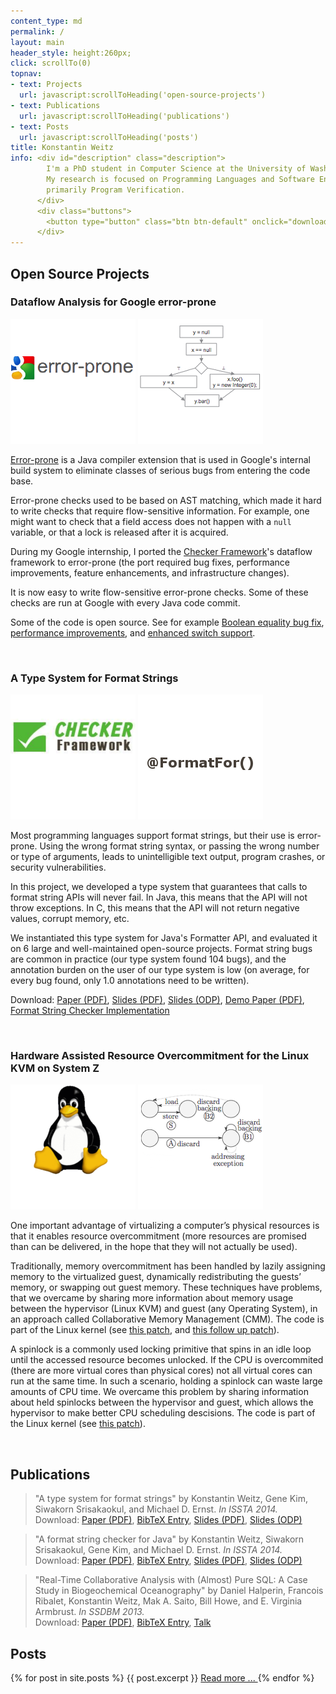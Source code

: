 ```yaml
---
content_type: md
permalink: /
layout: main
header_style: height:260px;
click: scrollTo(0)
topnav:
- text: Projects
  url: javascript:scrollToHeading('open-source-projects')
- text: Publications
  url: javascript:scrollToHeading('publications')
- text: Posts
  url: javascript:scrollToHeading('posts')
title: Konstantin Weitz
info: <div id="description" class="description">
        I'm a PhD student in Computer Science at the University of Washington.
        My research is focused on Programming Languages and Software Engineering, 
        primarily Program Verification.
      </div>
      <div class="buttons">
        <button type="button" class="btn btn-default" onclick="download('resume.pdf')">Download Resume</button>
      </div>
---
```


Open Source Projects
--------------------

### Dataflow Analysis for Google error-prone

<div class="moving-image">
  <img class="fg" src="projects/ep-fg.png"></img>
  <img class="bg" src="projects/ep-bg.png"></img>
</div>

[Error­-prone][EP-LINK] is a Java compiler extension that is used in Google's
internal build system to eliminate classes of serious bugs from entering the
code base.

Error-prone checks used to be based on AST matching, which made it hard to write
checks that require flow-sensitive information.
For example, one might want to check that 
  a field access does not happen with a `null` variable, 
  or that a lock is released after it is acquired.

During my Google internship, I ported the [Checker Framework][CF-LINK]'s
dataflow framework to error-prone (the port required 
  bug fixes, 
  performance improvements,
  feature enhancements, and 
  infrastructure changes).

It is now easy to write flow-sensitive error-prone checks. Some of these checks
are run at Google with every Java code commit.

Some of the code is open source. See for example 
  [Boolean equality bug fix][EP-BOOL], 
  [performance improvements][EP-PERF], and 
  [enhanced switch support][EP-CASE].

<br/>

### A Type System for Format Strings

<div class="moving-image">
  <img class="fg" src="projects/cf-fg.png"></img>
  <img class="bg" src="projects/cf-bg.png"></img>
</div>

Most programming languages support format strings, but their use is error-prone.
Using the wrong format string syntax, or passing the wrong number or type of
arguments, leads to unintelligible text output, program crashes, or security
vulnerabilities.

In this project, we developed a type system that guarantees that calls to format
string APIs will never fail. In Java, this means that the API will not throw
exceptions. In C, this means that the API will not return negative values,
corrupt memory, etc.

We instantiated this type system for Java's Formatter API, and evaluated it on 6
large and well-maintained open-source projects. Format string bugs are common in
practice (our type system found 104 bugs), and the annotation burden on the user
of our type system is low (on average, for every bug found, only 1.0 annotations
need to be written).

Download: [Paper (PDF)][TSFS-PAPER-PDF], 
          [Slides (PDF)][TSFS-SLIDES-PDF], 
          [Slides (ODP)][TSFS-SLIDES-ODP], 
          [Demo Paper (PDF)][TSFS-DEMO-PDF], 
          [Format String Checker Implementation][TSFS-IMPL]

<br/>

### Hardware Assisted Resource Overcommitment for the Linux KVM on System Z

<div class="moving-image">
  <img class="fg" src="projects/kvm-fg.png"></img>
  <img class="bg" src="projects/kvm-bg.png"></img>
</div>

One important advantage of virtualizing a computer’s physical resources is that
it enables resource overcommitment (more resources are promised than can
be delivered, in the hope that they will not actually be used).

Traditionally, memory overcommitment has been handled by 
  lazily assigning memory to the virtualized guest, 
  dynamically redistributing the guests’ memory, or 
  swapping out guest memory.
These techniques have problems, that we overcame by sharing more information 
about memory usage between the hypervisor (Linux KVM) and guest 
(any Operating System), in an approach called Collaborative Memory Management 
(CMM). 
The code is part of the Linux kernel (see
  [this patch][KVM-CMM], and
  [this follow up patch][KVM-PTE]).

A spinlock is a commonly used locking primitive that spins in an idle loop until
the accessed resource becomes unlocked.
If the CPU is overcommited (there are more virtual cores than physical cores)
not all virtual cores can run at the same time.
In such a scenario, holding a spinlock can waste large amounts of CPU time.
We overcame this problem by sharing information about held spinlocks between
the hypervisor and guest, which allows the hypervisor to make better CPU 
scheduling descisions.
The code is part of the Linux kernel (see [this patch][KVM-DIAG9C]).

<br/>

Publications
------------

> "A type system for format strings" 
  by Konstantin Weitz, Gene Kim, Siwakorn Srisakaokul, and Michael D. Ernst.
  *In ISSTA 2014.* <br/>
> Download: [Paper (PDF)][TSFS-PAPER-PDF], 
            [BibTeX Entry][TSFS-BIB],
            [Slides (PDF)][TSFS-SLIDES-PDF], 
            [Slides (ODP)][TSFS-SLIDES-ODP]
 
> "A format string checker for Java"
  by Konstantin Weitz, Siwakorn Srisakaokul, Gene Kim, and Michael D. Ernst.
  *In ISSTA 2014.* <br/>
> Download: [Paper (PDF)][TSFS-DEMO-PDF], 
            [BibTeX Entry][TSFS-DEMO-BIB],
            [Slides (PDF)][TSFS-SLIDES-PDF], 
            [Slides (ODP)][TSFS-SLIDES-ODP]
 
> "Real-Time Collaborative Analysis with (Almost) Pure SQL: A Case Study in Biogeochemical Oceanography"
  by Daniel Halperin, Francois Ribalet, Konstantin Weitz, Mak A. Saito, Bill Howe, and E. Virginia Armbrust.
  *In SSDBM 2013.* <br/>
> Download: [Paper (PDF)][OCEAN-PAPER-PDF], 
            [BibTeX Entry][OCEAN-BIB],
            [Talk][OCEAN-TALK]

Posts
-----

<div class="posts">
{% for post in site.posts %}
  {{ post.excerpt }}
  <a href="{{ post.url }}"> Read more ... </a>
{% endfor %}
</div>

[TSFS-PAPER-PDF]: http://homes.cs.washington.edu/~mernst/pubs/format-string-issta2014.pdf
[TSFS-SLIDES-PDF]: http://homes.cs.washington.edu/~mernst/pubs/format-string-issta2014-slides.pdf
[TSFS-SLIDES-ODP]: http://homes.cs.washington.edu/~mernst/pubs/format-string-issta2014-slides.odp
[TSFS-DEMO-PDF]: http://homes.cs.washington.edu/~mernst/pubs/format-string-issta2014-demo.pdf
[TSFS-IMPL]: http://types.cs.washington.edu/checker-framework/current/checkers-manual.html#formatter-checker
[TSFS-BIB]: papers/tsfs.bib
[TSFS-DEMO-BIB]: papers/tsfs-demo.bib

[OCEAN-PAPER-PDF]: http://homes.cs.washington.edu/~dhalperi/pubs/halperin_2013_ssdbm_geomics_case_study.pdf
[OCEAN-TALK]: http://research.microsoft.com/apps/video/default.aspx?id=200713
[OCEAN-BIB]: papers/ocean.bib

[EP-LINK]: https://code.google.com/p/error-prone/
[EP-CASE]: https://code.google.com/p/checker-framework/source/detail?r=4b4210dad872d2a30962d6cb653855bdeae7a922
[EP-PERF]: https://code.google.com/p/checker-framework/source/detail?r=c9ae615fb204115e7afdaa5d218cc59c259253e3
[EP-BOOL]: https://code.google.com/p/checker-framework/source/detail?r=1af23b73f34b931977307d51c66d584a188ff426

[CF-LINK]: http://checkerframework.org

[KVM-DIAG9C]: https://github.com/torvalds/linux/commit/41628d334361670d825fb03c04568f5ef9f084dc
[KVM-CMM]: https://github.com/torvalds/linux/commit/b31288fa83b2bcc8834e1e208e9526b8bd5ce361
[KVM-PTE]: https://github.com/torvalds/linux/commit/45961722f8e30ceab9d135b1ddc0947d53aef7c3

<!--
Lorem ipsum dolor sit amet, consectetur adipiscing elit. Curabitur luctus gravida orci eget pretium. Curabitur eget purus arcu. Mauris eu venenatis mi, eget elementum sem. Sed quam ligula, posuere sagittis congue et, cursus id libero. Fusce luctus mattis enim a congue. Cras ac libero eget tortor mattis scelerisque vel id nulla. Aliquam in cursus enim. Aliquam mi ex, dapibus quis dui sed, semper porta arcu. Aliquam sit amet nisi nec magna vulputate vulputate.

Integer tellus tortor, fringilla in odio viverra, commodo sollicitudin mi. Aenean et bibendum velit. Sed efficitur elit non consectetur imperdiet. Aenean non consequat erat, eget congue erat. Fusce ornare elit id sapien fringilla vehicula. Ut augue mi, accumsan sit amet risus quis, tincidunt lacinia leo. Aliquam pellentesque elit ac mi bibendum, ut tincidunt nulla dignissim. Cras rhoncus nibh suscipit, euismod justo id, tempus mauris. Class aptent taciti sociosqu ad litora torquent per conubia nostra, per inceptos himenaeos.

Quisque facilisis, ligula eget consectetur maximus, turpis nulla dapibus quam, vel lobortis ante lorem in eros. Suspendisse et erat nisi. Donec pretium pellentesque fringilla. Donec sollicitudin sed velit a malesuada. Proin efficitur rutrum tincidunt. Donec ornare ipsum nisl, nec mattis ipsum consequat id. Integer mollis leo quis viverra congue. Mauris sodales enim nec libero sagittis, eu elementum nisi faucibus. Nullam sit amet nunc in quam aliquam tincidunt at eget est. Pellentesque dignissim libero vel eros consequat, vitae rutrum nisl scelerisque. Phasellus id cursus quam, ut convallis tellus. Morbi aliquet tempor vehicula. Ut at iaculis mauris. Sed aliquet non lectus sit amet ornare. Integer fringilla mauris id quam vulputate, nec tincidunt lectus aliquam. Cras nec lorem commodo, fermentum sem at, luctus turpis.

Nullam ex erat, efficitur eu massa in, mattis vehicula lacus. In sit amet placerat nulla. Donec sit amet leo id enim ornare vehicula at vitae purus. Maecenas lobortis eget turpis eget molestie. Mauris rutrum accumsan purus, eu iaculis justo dictum vel. Sed a justo non nisi lobortis lacinia sit amet a nibh. In aliquam dolor vel suscipit vulputate. Integer gravida diam vel fringilla finibus. Sed ullamcorper purus sem, in fermentum ligula feugiat vitae. Quisque mattis ornare ipsum ullamcorper aliquet. Mauris convallis urna sed nisl vulputate, ac gravida lorem tempor.

Etiam malesuada lectus non est bibendum, non vestibulum nibh faucibus. Curabitur augue est, bibendum eu consectetur bibendum, molestie sit amet nulla. Fusce vel mi quis mi mattis euismod et vitae ex. Quisque quis nisi id elit scelerisque egestas. Sed nisi eros, vestibulum vel ipsum vitae, pretium feugiat ex. Donec iaculis suscipit odio quis feugiat. Morbi molestie laoreet tortor, in vulputate purus ullamcorper sed. Donec non metus quam.

Sed ac nunc vel mi tempor venenatis vitae a nulla. Duis posuere dolor a ante vehicula rutrum. Nunc porta risus nunc, ut aliquet augue pharetra ut. Nam augue nisi, consequat at mi quis, venenatis finibus urna. Morbi posuere vulputate enim ac rutrum. Proin et viverra augue. Sed ac felis eget neque dignissim interdum vitae in metus. Etiam vel est eget magna gravida venenatis at sit amet tortor. Cum sociis natoque penatibus et magnis dis parturient montes, nascetur ridiculus mus. Integer lacinia nulla lacinia ligula porta, eu pretium est aliquam. Maecenas sit amet cursus eros. Etiam sed suscipit tortor. Duis vestibulum in urna in mollis. Vivamus lacinia sed purus non faucibus. Nullam eget elit semper orci feugiat scelerisque eget vel turpis.

Pellentesque lobortis sem nisi, nec luctus lorem lacinia a. Nulla facilisi. Proin elementum, diam in pellentesque porttitor, erat nunc imperdiet urna, vel ultricies nulla nisl et diam. Ut pretium placerat arcu, ac euismod purus scelerisque eu. Curabitur volutpat aliquam lacus sit amet suscipit. In fermentum orci eget nisl cursus ornare. Etiam hendrerit sem et justo rutrum sollicitudin. Pellentesque velit est, pulvinar nec mollis sed, blandit vitae risus. In velit eros, consequat sit amet faucibus nec, malesuada id dolor. Curabitur interdum, orci nec interdum tincidunt, tellus ex fermentum felis, non dictum elit tellus sollicitudin lorem. Cras hendrerit quam nec nisl semper pellentesque. Aenean nec purus risus. Nullam dictum enim nec porta gravida. Cum sociis natoque penatibus et magnis dis parturient montes, nascetur ridiculus mus. Duis vel vulputate dolor, at facilisis lectus.

Cras euismod rutrum purus, quis fermentum arcu fermentum feugiat. Integer a rutrum nisl, a tempus sapien. Quisque eros ipsum, fermentum ac mauris nec, porttitor vulputate nisl. Aliquam porta justo non ante tempor, a porttitor tortor viverra. Aenean gravida dapibus ligula vel consectetur. Aliquam eleifend purus mauris, sit amet vehicula ligula convallis at. Sed nulla purus, tempor id facilisis eget, dapibus quis augue. Duis ut libero nisl. Curabitur et ipsum sed lectus pharetra lobortis sed a quam. Vivamus dignissim egestas elit, vel suscipit neque semper id. Phasellus congue elit sed leo molestie pretium. Fusce laoreet sollicitudin augue et ultrices. Vivamus tempor condimentum tincidunt. Donec consectetur bibendum dapibus. In ac dui mattis, sollicitudin purus et, accumsan est.

Donec cursus elit a risus porttitor auctor. Phasellus dignissim sollicitudin mi sit amet venenatis. Donec varius lectus id euismod gravida. Donec suscipit elementum ipsum, quis congue odio fermentum nec. Vestibulum ante ipsum primis in faucibus orci luctus et ultrices posuere cubilia Curae; Interdum et malesuada fames ac ante ipsum primis in faucibus. Vivamus mollis consequat metus, sed tristique lacus finibus vitae. Duis porta mi magna, quis maximus ipsum dignissim ut. Cras ac blandit lorem, at volutpat nisi. Sed venenatis non lacus ut congue.

Integer non interdum purus. In a lorem id mauris suscipit scelerisque quis et eros. Ut est enim, eleifend ut nulla pellentesque, ornare sagittis eros. Etiam non nibh id purus malesuada sagittis a vitae turpis. Cras vel ligula aliquam, aliquam sem in, molestie nibh. Curabitur in efficitur lacus, nec dapibus ante. Nunc eu malesuada lacus. Donec molestie cursus suscipit. Morbi arcu lectus, elementum sed metus vel, congue porta augue. Integer leo diam, pretium in molestie et, condimentum eu elit. Pellentesque pulvinar luctus vestibulum.

-->